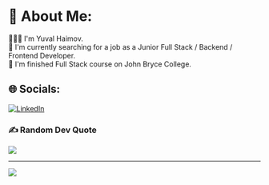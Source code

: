 # 💫 About Me:
 🙋🏽‍♂️ I'm Yuval Haimov.<br>
🔭 I'm currently searching for a job as a Junior Full Stack / Backend / Frontend Developer.<br>
🌱 I'm finished Full Stack course on John Bryce College.


## 🌐 Socials:
[![LinkedIn](https://img.shields.io/badge/LinkedIn-%230077B5.svg?logo=linkedin&logoColor=white)](https://www.linkedin.com/in/yuval-haimov/) 

### ✍️ Random Dev Quote
![](https://quotes-github-readme.vercel.app/api?type=horizontal&theme=radical)

---
[![](https://visitcount.itsvg.in/api?id=haimov1&icon=0&color=0)](https://visitcount.itsvg.in)
